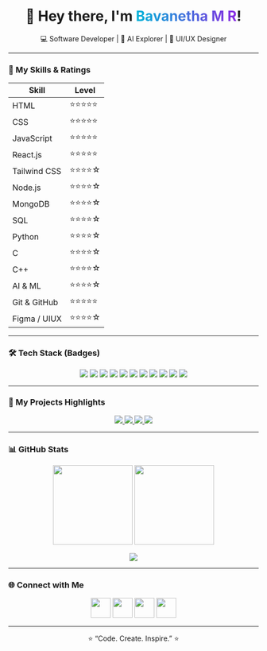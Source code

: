 <h1 align="center">
  👋 Hey there, I'm <span style="background:linear-gradient(90deg,#00b4d8,#8a2be2);-webkit-background-clip:text;-webkit-text-fill-color:transparent;">Bavanetha M R</span>!
</h1>
<p align="center">💻 Software Developer | 🤖 AI Explorer | 🎨 UI/UX Designer</p>

---

### 🌟 My Skills & Ratings

| Skill        | Level |
|--------------|-------|
| HTML         | ⭐⭐⭐⭐⭐ |
| CSS          | ⭐⭐⭐⭐⭐ |
| JavaScript   | ⭐⭐⭐⭐⭐ |
| React.js     | ⭐⭐⭐⭐⭐ |
| Tailwind CSS | ⭐⭐⭐⭐☆ |
| Node.js      | ⭐⭐⭐⭐☆ |
| MongoDB      | ⭐⭐⭐⭐☆ |
| SQL            | ⭐⭐⭐⭐☆ |
| Python       | ⭐⭐⭐⭐☆ |
| C            | ⭐⭐⭐⭐☆ |
| C++          | ⭐⭐⭐⭐☆ |
| AI & ML      | ⭐⭐⭐⭐☆ |
| Git & GitHub | ⭐⭐⭐⭐⭐ |
| Figma / UIUX | ⭐⭐⭐⭐☆ |

---

### 🛠️ Tech Stack (Badges)

<p align="center">
  <img src="https://img.shields.io/badge/HTML-E34F26?style=for-the-badge&logo=html5&logoColor=white"/>
  <img src="https://img.shields.io/badge/CSS-1572B6?style=for-the-badge&logo=css3&logoColor=white"/>
  <img src="https://img.shields.io/badge/JavaScript-F7DF1E?style=for-the-badge&logo=javascript&logoColor=black"/>
  <img src="https://img.shields.io/badge/React-61DAFB?style=for-the-badge&logo=react&logoColor=black"/>
  <img src="https://img.shields.io/badge/Tailwind-38B2AC?style=for-the-badge&logo=tailwindcss&logoColor=white"/>
  <img src="https://img.shields.io/badge/Node.js-339933?style=for-the-badge&logo=nodedotjs&logoColor=white"/>
  <img src="https://img.shields.io/badge/MongoDB-47A248?style=for-the-badge&logo=mongodb&logoColor=white"/>
  <img src="https://img.shields.io/badge/Python-3776AB?style=for-the-badge&logo=python&logoColor=white"/>
  <img src="https://img.shields.io/badge/C-00599C?style=for-the-badge&logo=c&logoColor=white"/>
  <img src="https://img.shields.io/badge/C++-00599C?style=for-the-badge&logo=c%2B%2B&logoColor=white"/>
  <img src="https://img.shields.io/badge/Figma-F24E1E?style=for-the-badge&logo=figma&logoColor=white"/>
</p>

---

### 🚀 My Projects Highlights

<p align="center">
  <a href="https://github.com/Bavanetha27/Edvora">
    <img src="https://img.shields.io/badge/Edvora-AI%20Career%20Path%20Generator-8A2BE2?style=for-the-badge&logo=python"/>
  </a>
  <a href="https://github.com/Bavanetha27/SpendWise">
    <img src="https://img.shields.io/badge/SpendWise-Expense%20Classifier-00b4d8?style=for-the-badge&logo=react"/>
  </a>
  <a href="https://github.com/Bavanetha27/DebugEase">
    <img src="https://img.shields.io/badge/DebugEase-AI%20Code%20Debugger-ff6f61?style=for-the-badge&logo=javascript"/>
  </a>
  <a href="https://github.com/Bavanetha27/PageCraft">
    <img src="https://img.shields.io/badge/PageCraft-Book%20Analyzer-6a0dad?style=for-the-badge&logo=html5"/>
  </a>
</p>

---

### 📊 GitHub Stats

<p align="center">
  <img src="https://github-readme-stats.vercel.app/api?username=Bavanetha27&show_icons=true&theme=radical" height="160"/>
  <img src="https://github-readme-streak-stats.herokuapp.com/?user=Bavanetha27&theme=radical" height="160"/>
</p>

<p align="center">
  <img src="https://github-readme-stats.vercel.app/api/top-langs/?username=Bavanetha27&layout=compact&theme=radical"/>
</p>

---

### 🌐 Connect with Me

<p align="center">
  <a href="mailto:bavanethamr@gmail.com"><img src="https://img.icons8.com/color/48/000000/gmail.png" width="40"/></a>
  <a href="https://www.linkedin.com/in/bavanethamr"><img src="https://img.icons8.com/color/48/000000/linkedin.png" width="40"/></a>
  <a href="https://bavanetha.vercel.app/"><img src="https://img.icons8.com/color/48/000000/website.png" width="40"/></a>
  <a href="https://github.com/Bavanetha27"><img src="https://img.icons8.com/ios-glyphs/48/ffffff/github.png" width="40"/></a>
</p>

---

<p align="center">
  ⭐️ “Code. Create. Inspire.” ⭐️
</p>

